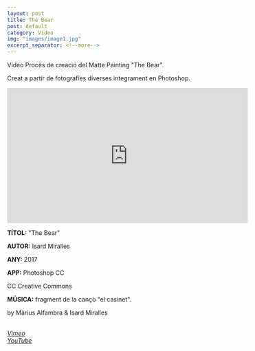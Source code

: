 ```yaml
---
layout: post
title: The Bear
post: default
category: Video
img: "images/image1.jpg"
excerpt_separator: <!--more-->
---
```


Video Procès de creació del Matte Painting "The Bear".

Creat a partir de fotografíes diverses integrament en Photoshop.


<!--more-->

<div>
<iframe src="https://player.vimeo.com/video/216887355" width="560" height="315" frameborder="0" webkitallowfullscreen mozallowfullscreen allowfullscreen></iframe>
</div>


**TÍTOL:** "The Bear"

**AUTOR:** Isard Miralles

**ANY:** 2017

**APP:** Photoshop CC

CC Creative Commons

**MÚSICA:** fragment de la cançò "el casinet".

by Màrius Alfambra & Isard Miralles


<em><a href="https://vimeo.com/216887355" title="Veure a Vimeo"><i class="icon-vimeo"></i><br>Vimeo</a></em>
<em><a href="https://www.youtube.com/Dp_kLXuZI6U" title="Veure a YouTube"><i class="icon-youtube"></i><br>YouTube</a></em>
